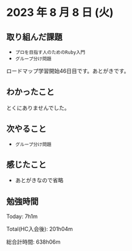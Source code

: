 # 2023 年 8 月 8 日 (火)

## 取り組んだ課題

- `プロを目指す人のためのRuby入門`
- `グループ分け問題`

ロードマップ学習開始46日目です。あとがきです。

## わかったこと

とくにありませんでした。

## 次やること

- `グループ分け問題`

## 感じたこと

- あとがきなので省略


## 勉強時間

Today: 7h1m

Total(HC入会後): 201h04m

総合計時間: 638h06m

